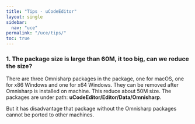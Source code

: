 ```yaml
---
title: "Tips - uCodeEditor"
layout: single
sidebar:
  nav: "uce"
permalink: "/uce/tips/"
toc: true
---
```


### 1. The package size is large than 60M, it too big, can we reduce the size?

There are three Omnisharp packages in the package, one for macOS, one for x86 Windows and one for x64 Windows. They can be removed after Omnisharp is installed on machine. This reduce about 50M size. The packages are under path: __uCodeEditor/Editor/Data/Omnisharp__.

But it has disadvantage that package without the Omnisharp packages cannot be ported to other machines.